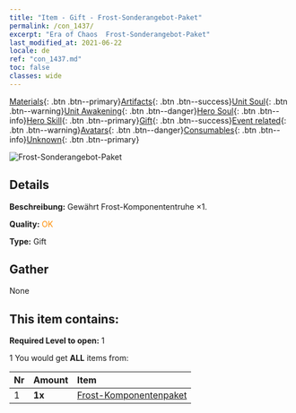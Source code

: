 ```yaml
---
title: "Item - Gift - Frost-Sonderangebot-Paket"
permalink: /con_1437/
excerpt: "Era of Chaos  Frost-Sonderangebot-Paket"
last_modified_at: 2021-06-22
locale: de
ref: "con_1437.md"
toc: false
classes: wide
---
```

 [Materials](/ItemsDE/){: .btn .btn--primary}[Artifacts](/ItemsDE/Artifacts/){: .btn .btn--success}[Unit Soul](/ItemsDE/UnitSoul/){: .btn .btn--warning}[Unit Awakening](/ItemsDE/UnitAwakening/){: .btn .btn--danger}[Hero Soul](/ItemsDE/HeroSoul/){: .btn .btn--info}[Hero Skill](/ItemsDE/HeroSkill/){: .btn .btn--primary}[Gift](/ItemsDE/Gift/){: .btn .btn--success}[Event related](/ItemsDE/Events/){: .btn .btn--warning}[Avatars](/ItemsDE/Avatars/){: .btn .btn--danger}[Consumables](/ItemsDE/Consumables/){: .btn .btn--info}[Unknown](/ItemsDE/Unknown/){: .btn .btn--primary}

 ![Frost-Sonderangebot-Paket](/images/t/i_907051.png)

## Details
 **Beschreibung:** Gewährt Frost-Komponententruhe ×1.

 **Quality:** <span style="color: #FF8C00">OK</span>

 **Type:** Gift

## Gather

  None

## This item contains:

 **Required Level to open:** 1

 1 You would get **ALL** items  from:

  | Nr | Amount |     Item    |
  |:---|:-------|:------------|
  | 1 |  **1x** | [Frost-Komponentenpaket](/ItemsDE/con_1352/) |  | 
